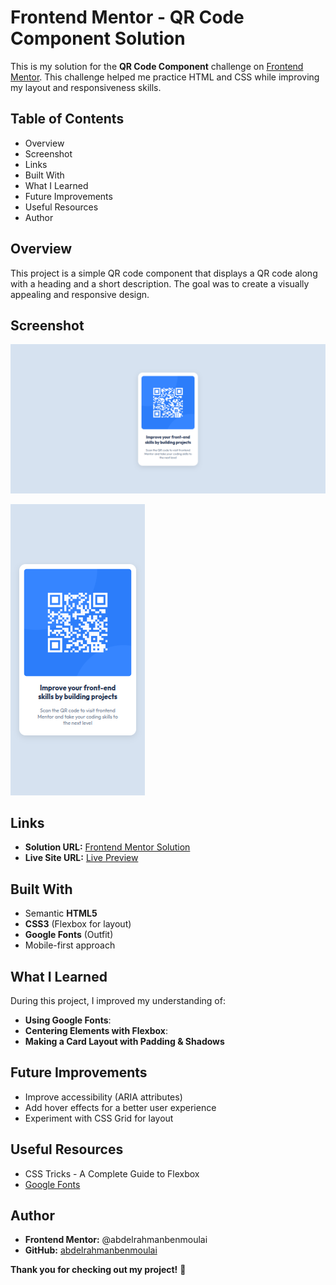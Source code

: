 # Frontend Mentor - QR Code Component Solution

This is my solution for the **QR Code Component** challenge on [Frontend Mentor](https://www.frontendmentor.io). This challenge helped me practice HTML and CSS while improving my layout and responsiveness skills.

## Table of Contents

- Overview
- Screenshot
- Links
- Built With
- What I Learned
- Future Improvements
- Useful Resources
- Author

## Overview

This project is a simple QR code component that displays a QR code along with a heading and a short description. The goal was to create a visually appealing and responsive design.

## Screenshot

![](/images/Screenshot01.png)

![](/images/Screenshot02.png)

## Links

- **Solution URL:** [Frontend Mentor Solution](https://www.frontendmentor.io/solutions/responsive-qr-code-component-3KFVcaZ3HK)
- **Live Site URL:** [Live Preview](http://127.0.0.1:5500/frontend_mentor_projects/qr-code-component-main/index.html)

## Built With

- Semantic **HTML5**
- **CSS3** (Flexbox for layout)
- **Google Fonts** (Outfit)
- Mobile-first approach

## What I Learned

During this project, I improved my understanding of:

- **Using Google Fonts**:
- **Centering Elements with Flexbox**:
- **Making a Card Layout with Padding & Shadows**

## Future Improvements

- Improve accessibility (ARIA attributes)
- Add hover effects for a better user experience
- Experiment with CSS Grid for layout

## Useful Resources

- CSS Tricks - A Complete Guide to Flexbox
- [Google Fonts](https://fonts.google.com/)

## Author

- **Frontend Mentor:** @abdelrahmanbenmoulai
- **GitHub:** [abdelrahmanbenmoulai](https://github.com/abdelrahmanbenmoulai)

**Thank you for checking out my project!** 🎉
